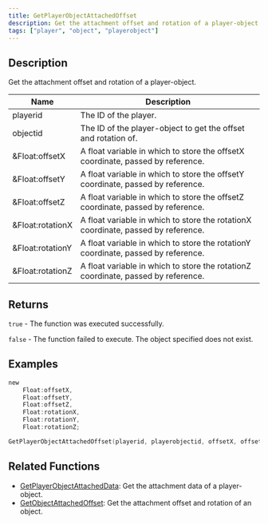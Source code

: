```yaml
---
title: GetPlayerObjectAttachedOffset
description: Get the attachment offset and rotation of a player-object.
tags: ["player", "object", "playerobject"]
---
```


<VersionWarn version='omp v1.1.0.2612' />

## Description

Get the attachment offset and rotation of a player-object.

| Name             | Description                                                                       |
|------------------|-----------------------------------------------------------------------------------|
| playerid         | The ID of the player.                                                             |
| objectid         | The ID of the player-object to get the offset and rotation of.                    |
| &Float:offsetX   | A float variable in which to store the offsetX coordinate, passed by reference.   |
| &Float:offsetY   | A float variable in which to store the offsetY coordinate, passed by reference.   |
| &Float:offsetZ   | A float variable in which to store the offsetZ coordinate, passed by reference.   |
| &Float:rotationX | A float variable in which to store the rotationX coordinate, passed by reference. |
| &Float:rotationY | A float variable in which to store the rotationY coordinate, passed by reference. |
| &Float:rotationZ | A float variable in which to store the rotationZ coordinate, passed by reference. |

## Returns

`true` - The function was executed successfully.

`false` - The function failed to execute. The object specified does not exist.

## Examples

```c
new 
    Float:offsetX,
    Float:offsetY,
    Float:offsetZ,
    Float:rotationX,
    Float:rotationY,
    Float:rotationZ;

GetPlayerObjectAttachedOffset(playerid, playerobjectid, offsetX, offsetY, offsetZ, rotationX, rotationY, rotationZ);
```

## Related Functions

- [GetPlayerObjectAttachedData](GetPlayerObjectAttachedData): Get the attachment data of a player-object.
- [GetObjectAttachedOffset](GetObjectAttachedOffset): Get the attachment offset and rotation of an object.
